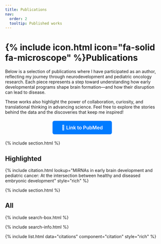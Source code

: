```yaml
---
title: Publications
nav:
  order: 2
  tooltip: Published works
---
```


# {% include icon.html icon="fa-solid fa-microscope" %}Publications

Below is a selection of publications where I have participated as an author, reflecting my journey through neurodevelopment and pediatric oncology research. Each piece represents a step toward understanding how early developmental programs shape brain formation—and how their disruption can lead to disease.

These works also highlight the power of collaboration, curiosity, and translational thinking in advancing science. 
Feel free to explore the stories behind the data and the discoveries that keep me inspired!

<div style="text-align: center; margin-top: 20px; margin-bottom: 20px;">
  <a href="https://pubmed.ncbi.nlm.nih.gov/?term=prieto-colomina&sort=date" target="_blank" style="
    display: inline-block;
    background-color: #007bff;
    color: white;
    font-weight: 600;
    padding: 12px 30px;
    border-radius: 6px;
    text-decoration: none;
    font-size: 16px;
  ">
    📖 Link to PubMed
  </a>
</div>

{% include section.html %}

## Highlighted

{% include citation.html lookup="MiRNAs in early brain development and pediatric cancer: At the intersection between healthy and diseased embryonic development" style="rich" %}

{% include section.html %}

## All

{% include search-box.html %}

{% include search-info.html %}

{% include list.html data="citations" component="citation" style="rich" %}
